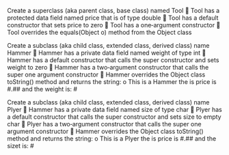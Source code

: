 Create a superclass (aka parent class, base class) named Tool 
 Tool has a protected data field named price that is of type double 
 Tool has a default constructor that sets price to zero 
 Tool has a one‐argument constructor 
 Tool overrides the equals(Object o) method from the Object class 
 
Create a subclass (aka child class, extended class, derived class) name Hammer 
 Hammer has a private data field named weight of type int 
 Hammer has a default constructor that calls the super constructor and sets weight to zero 
 Hammer has a two‐argument constructor that calls the super one argument constructor 
 Hammer overrides the Object class toString() method and returns the string: 
o This is a Hammer the is price is #.## and the weight is: # 
 
Create a subclass (aka child class, extended class, derived class) name Plyer 
 Hammer has a private data field named size of type char 
 Plyer has a default constructor that calls the super constructor and sets size to empty char 
 Plyer has a two‐argument constructor that calls the super one argument constructor 
 Hammer overrides the Object class toString() method and returns the string: 
o This is a Plyer the is price is #.## and the sizet is: # 
